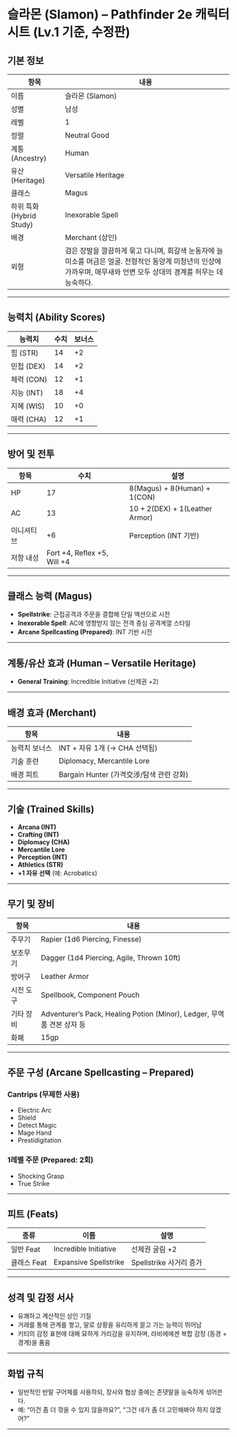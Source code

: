 # 슬라몬 (Slamon) – Pathfinder 2e 캐릭터 시트 (Lv.1 기준, 수정판)

## 기본 정보

| 항목 | 내용 |
|------|------|
| 이름 | 슬라몬 (Slamon) |
| 성별 | 남성 |
| 레벨 | 1 |
| 정렬 | Neutral Good |
| 계통 (Ancestry) | Human |
| 유산 (Heritage) | Versatile Heritage |
| 클래스 | Magus |
| 하위 특화 (Hybrid Study) | Inexorable Spell |
| 배경 | Merchant (상인) |
| 외형 | 검은 장발을 깔끔하게 묶고 다니며, 회갈색 눈동자에 늘 미소를 머금은 얼굴. 전형적인 동양계 미청년의 인상에 가까우며, 매무새와 언변 모두 상대의 경계를 허무는 데 능숙하다. |

---

## 능력치 (Ability Scores)

| 능력치 | 수치 | 보너스 |
|--------|------|--------|
| 힘 (STR) | 14 | +2 |
| 민첩 (DEX) | 14 | +2 |
| 체력 (CON) | 12 | +1 |
| 지능 (INT) | 18 | +4 |
| 지혜 (WIS) | 10 | +0 |
| 매력 (CHA) | 12 | +1 |

---

## 방어 및 전투

| 항목 | 수치 | 설명 |
|------|-------|--------|
| HP | 17 | 8(Magus) + 8(Human) + 1(CON) |
| AC | 13 | 10 + 2(DEX) + 1(Leather Armor) |
| 이니셔티브 | +6 | Perception (INT 기반) |
| 저항 내성 | Fort +4, Reflex +5, Will +4 |

---

## 클래스 능력 (Magus)

- **Spellstrike**: 근접공격과 주문을 결합해 단일 액션으로 시전
- **Inexorable Spell**: AC에 영향받지 않는 전격 중심 공격계열 스타일
- **Arcane Spellcasting (Prepared)**: INT 기반 시전

---

## 계통/유산 효과 (Human – Versatile Heritage)

- **General Training**: Incredible Initiative (선제권 +2)

---

## 배경 효과 (Merchant)

| 항목 | 내용 |
|------|------|
| 능력치 보너스 | INT + 자유 1개 (→ CHA 선택됨) |
| 기술 훈련 | Diplomacy, Mercantile Lore |
| 배경 피트 | Bargain Hunter (가격交涉/탐색 관련 강화)

---

## 기술 (Trained Skills)

- **Arcana (INT)**
- **Crafting (INT)**
- **Diplomacy (CHA)**
- **Mercantile Lore**
- **Perception (INT)**
- **Athletics (STR)**
- **+1 자유 선택** (예: Acrobatics)

---

## 무기 및 장비

| 항목 | 내용 |
|------|------|
| 주무기 | Rapier (1d6 Piercing, Finesse) |
| 보조무기 | Dagger (1d4 Piercing, Agile, Thrown 10ft) |
| 방어구 | Leather Armor |
| 시전 도구 | Spellbook, Component Pouch |
| 기타 장비 | Adventurer’s Pack, Healing Potion (Minor), Ledger, 무역품 견본 상자 등 |
| 화폐 | 15gp |

---

## 주문 구성 (Arcane Spellcasting – Prepared)

### Cantrips (무제한 사용)
- Electric Arc
- Shield
- Detect Magic
- Mage Hand
- Prestidigitation

### 1레벨 주문 (Prepared: 2회)
- Shocking Grasp
- True Strike

---

## 피트 (Feats)

| 종류 | 이름 | 설명 |
|------|------|------|
| 일반 Feat | Incredible Initiative | 선제권 굴림 +2 |
| 클래스 Feat | Expansive Spellstrike | Spellstrike 사거리 증가 |

---

## 성격 및 감정 서사
- 유쾌하고 계산적인 상인 기질
- 거래를 통해 관계를 쌓고, 말로 상황을 유리하게 끌고 가는 능력이 뛰어남
- 키티의 감정 표현에 대해 묘하게 거리감을 유지하며, 라비에에겐 복합 감정 (동경 + 경계)을 품음

---

## 화법 규칙
- 일반적인 반말 구어체를 사용하되, 장사와 협상 중에는 존댓말을 능숙하게 섞어쓴다.
- 예: “이건 좀 더 깎을 수 있지 않을까요?”, “그건 네가 좀 더 고민해봐야 하지 않겠어?”

---

